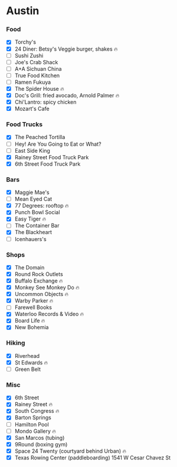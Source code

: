 Austin
======

### Food
- [x] Torchy's
- [x] 24 Diner: Betsy's Veggie burger, shakes :fire:
- [ ] Sushi Zushi
- [ ] Joe's Crab Shack
- [ ] A+A Sichuan China
- [ ] True Food Kitchen
- [ ] Ramen Fukuya
- [x] The Spider House :fire:
- [x] Doc's Grill: fried avocado, Arnold Palmer :fire:
- [x] Chi'Lantro: spicy chicken
- [x] Mozart's Cafe

### Food Trucks
- [x] The Peached Tortilla
- [ ] Hey! Are You Going to Eat or What?
- [ ] East Side King
- [x] Rainey Street Food Truck Park
- [x] 6th Street Food Truck Park

### Bars
- [x] Maggie Mae's
- [ ] Mean Eyed Cat
- [x] 77 Degrees: rooftop :fire:
- [x] Punch Bowl Social
- [x] Easy Tiger :fire:
- [ ] The Container Bar
- [x] The Blackheart
- [ ] Icenhauers's

### Shops
- [x] The Domain
- [x] Round Rock Outlets
- [x] Buffalo Exchange :fire:
- [x] Monkey See Monkey Do :fire:
- [x] Uncommon Objects :fire:
- [x] Warby Parker :fire:
- [ ] Farewell Books
- [x] Waterloo Records & Video :fire:
- [x] Board Life :fire:
- [x] New Bohemia

### Hiking
- [x] Riverhead
- [x] St Edwards :fire:
- [ ] Green Belt

### Misc
- [x] 6th Street
- [x] Rainey Street :fire:
- [x] South Congress :fire:
- [x] Barton Springs
- [ ] Hamilton Pool
- [ ] Mondo Gallery :fire:
- [x] San Marcos (tubing)
- [x] 9Round (boxing gym)
- [x] Space 24 Twenty (courtyard behind Urban) :fire:
- [x] Texas Rowing Center (paddleboarding) 1541 W Cesar Chavez St

